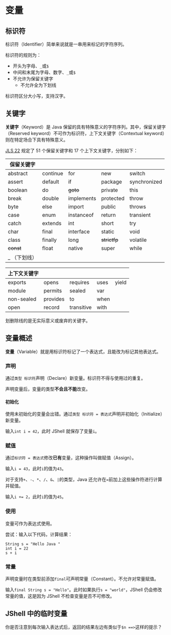 # 变量

## 标识符

标识符（Identifier）简单来说就是一串用来标记的字符序列。

标识符的规则为：

- 开头为字母、`_`或`$`
- 中间和末尾为字母、数字、`_`或`$`
- 不允许为保留关键字
    - 不允许全为下划线

标识符区分大小写，支持汉字。

## 关键字

**关键字**（Keyword）是 Java 保留的具有特殊意义的字符序列。其中，保留关键字（Reserved keyword）不可作为标识符，上下文关键字（Contextual
keyword）则在特定场合下具有特殊意义。

[JLS 22](https://docs.oracle.com/javase/specs/jls/se22/html/jls-3.html#jls-3.9) 规定了 51 个保留关键字和 17
个上下文关键字，分别如下：

| 保留关键字     |          |            |              |              |   
|-----------|----------|------------|--------------|--------------|
| abstract  | continue | for        | new          | switch       |
| assert    | default  | if         | package      | synchronized |
| boolean   | do       | ~~goto~~   | private      | this         |
| break     | double   | implements | protected    | throw        |
| byte      | else     | import     | public       | throws       |
| case      | enum     | instanceof | return       | transient    |
| catch     | extends  | int        | short        | try          |
| char      | final    | interface  | static       | void         |
| class     | finally  | long       | ~~strictfp~~ | volatile     |
| ~~const~~ | float    | native     | super        | while        |
| _ （下划线）   |          |            |              |              |

| 上下文关键字     |          |            |      |       |
|------------|----------|------------|------|-------|
| exports    | opens    | requires   | uses | yield |
| module     | permits  | sealed     | var  |       |
| non-sealed | provides | to         | when |       |
| open       | record   | transitive | with |       |

划删除线的是无实际意义或废弃的关键字。

## 变量概述

**变量**（Variable）就是用标识符标记了一个表达式，且能改为标记其他表达式。

### 声明

通过`类型 标识符`声明（Declare）新变量。标识符不得与使用过的重复。

声明变量后，变量的类型**不会且不能**改变。

#### 初始化

使用未初始化的变量会出错。通过`类型 标识符 = 表达式`声明并初始化（Initialize）新变量。

输入`int i = 42`，此时 JShell 就保存了变量`i`。

### 赋值

通过`标识符 = 表达式`修改**已有**变量，这种操作叫做赋值（Assign）。

输入`i = 43`，此时`i`的值为`43`。

对于支持`+`、`-`、`*`、`/`、`&`、`|`的类型，Java 还允许在`=`前加上这些操作符进行计算并赋值。

输入`i += 2`，此时`i`的值为`45`。

### 使用

变量可作为表达式使用。

尝试：输入以下代码，计算结果：

```
String s = "Hello Java "
int i = 22
s + i
```

### 常量

声明变量时在类型前添加`final`可声明常量（Constant）。不允许对常量赋值。

输入`final String s = "Hello"`。此时如果执行`s = "world"`，JShell 仍会修改常量的值，这是因为 JShell 不检查变量是否不可修改。

## JShell 中的临时变量

你是否注意到每次输入表达式后，返回的结果左边有类似于`$n ==>`这样的提示？
